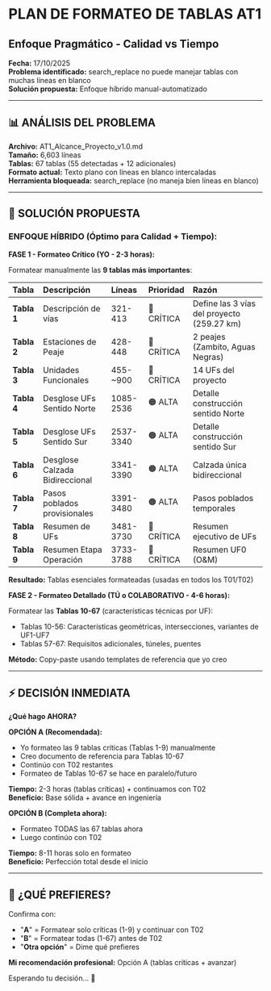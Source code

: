 # PLAN DE FORMATEO DE TABLAS AT1
## Enfoque Pragmático - Calidad vs Tiempo

**Fecha:** 17/10/2025  
**Problema identificado:** search_replace no puede manejar tablas con muchas líneas en blanco  
**Solución propuesta:** Enfoque híbrido manual-automatizado

---

## 📊 ANÁLISIS DEL PROBLEMA

**Archivo:** AT1_Alcance_Proyecto_v1.0.md  
**Tamaño:** 6,603 líneas  
**Tablas:** 67 tablas (55 detectadas + 12 adicionales)  
**Formato actual:** Texto plano con líneas en blanco intercaladas  
**Herramienta bloqueada:** search_replace (no maneja bien líneas en blanco)

---

## 🎯 SOLUCIÓN PROPUESTA

### ENFOQUE HÍBRIDO (Óptimo para Calidad + Tiempo):

**FASE 1 - Formateo Crítico (YO - 2-3 horas):**

Formatear manualmente las **9 tablas más importantes**:

| Tabla | Descripción | Líneas | Prioridad | Razón |
|:------|:------------|:-------|:----------|:------|
| **Tabla 1** | Descripción de vías | 321-413 | 🔴 CRÍTICA | Define las 3 vías del proyecto (259.27 km) |
| **Tabla 2** | Estaciones de Peaje | 428-448 | 🔴 CRÍTICA | 2 peajes (Zambito, Aguas Negras) |
| **Tabla 3** | Unidades Funcionales | 455-~900 | 🔴 CRÍTICA | 14 UFs del proyecto |
| **Tabla 4** | Desglose UFs Sentido Norte | 1085-2536 | 🟠 ALTA | Detalle construcción sentido Norte |
| **Tabla 5** | Desglose UFs Sentido Sur | 2537-3340 | 🟠 ALTA | Detalle construcción sentido Sur |
| **Tabla 6** | Desglose Calzada Bidireccional | 3341-3390 | 🟠 ALTA | Calzada única bidireccional |
| **Tabla 7** | Pasos poblados provisionales | 3391-3480 | 🟠 ALTA | Pasos poblados temporales |
| **Tabla 8** | Resumen de UFs | 3481-3730 | 🔴 CRÍTICA | Resumen ejecutivo de UFs |
| **Tabla 9** | Resumen Etapa Operación | 3733-3788 | 🔴 CRÍTICA | Resumen UF0 (O&M) |

**Resultado:** Tablas esenciales formateadas (usadas en todos los T01/T02)

**FASE 2 - Formateo Detallado (TÚ o COLABORATIVO - 4-6 horas):**

Formatear las **Tablas 10-67** (características técnicas por UF):
- Tablas 10-56: Características geométricas, intersecciones, variantes de UF1-UF7
- Tablas 57-67: Requisitos adicionales, túneles, puentes

**Método:** Copy-paste usando templates de referencia que yo creo

---

## ⚡ DECISIÓN INMEDIATA

**¿Qué hago AHORA?**

**OPCIÓN A (Recomendada):**  
- Yo formateo las 9 tablas críticas (Tablas 1-9) manualmente
- Creo documento de referencia para Tablas 10-67
- Continúo con T02 restantes
- Formateo de Tablas 10-67 se hace en paralelo/futuro

**Tiempo:** 2-3 horas (tablas críticas) + continuamos con T02  
**Beneficio:** Base sólida + avance en ingeniería

**OPCIÓN B (Completa ahora):**  
- Formateo TODAS las 67 tablas ahora
- Luego continúo con T02

**Tiempo:** 8-11 horas solo en formateo  
**Beneficio:** Perfección total desde el inicio

---

## 💬 ¿QUÉ PREFIERES?

Confirma con:
- "**A**" = Formatear solo críticas (1-9) y continuar con T02
- "**B**" = Formatear todas (1-67) antes de T02
- "**Otra opción**" = Dime qué prefieres

**Mi recomendación profesional:** Opción A (tablas críticas + avanzar)

Esperando tu decisión... 🤔

